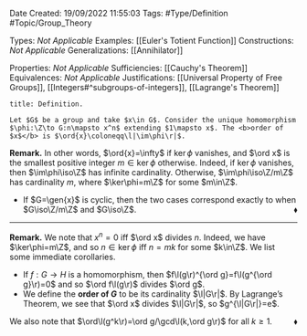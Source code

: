 <div class="topSpace"></div>

Date Created: 19/09/2022 11:55:03
Tags: #Type/Definition #Topic/Group_Theory

Types: <i>Not Applicable</i>
Examples: [[Euler's Totient Function]]
Constructions: <i>Not Applicable</i>
Generalizations: [[Annihilator]]

Properties: <i>Not Applicable</i>
Sufficiencies: [[Cauchy's Theorem]]
Equivalences: <i>Not Applicable</i>
Justifications: [[Universal Property of Free Groups]], [[Integers#^subgroups-of-integers]], [[Lagrange's Theorem]]

``` ad-Definition
title: Definition.

Let $G$ be a group and take $x\in G$. Consider the unique homomorphism $\phi:\Z\to G:n\mapsto x^n$ extending $1\mapsto x$. The <b>order of $x$</b> is $\ord{x}\coloneqq\l|\im\phi\r|$.

```

<b>Remark.</b> In other words, $\ord{x}=\infty$ if $\ker\phi$ vanishes, and $\ord x$ is the smallest positive integer $m\in\ker\phi$ otherwise. Indeed, if $\ker\phi$ vanishes, then $\im\phi\iso\Z$ has infinite cardinality. Otherwise, $\im\phi\iso\Z/m\Z$ has cardinality $m$, where $\ker\phi=m\Z$ for some $m\in\Z$.
* If $G=\gen{x}$ is cyclic, then the two cases correspond exactly to when $G\iso\Z/m\Z$ and $G\iso\Z$.<span style="float:right;">$\blacklozenge$</span>

---

<b>Remark.</b> We note that $x^n=0$ iff $\ord x$ divides $n$. Indeed, we have $\ker\phi=m\Z$, and so $n\in\ker\phi$ iff $n=mk$ for some $k\in\Z$. We list some immediate corollaries.
* If $f:G\to H$ is a homomorphism, then $f\l(g\r)^{\ord g}=f\l(g^{\ord g}\r)=0$ and so $\ord f\l(g\r)$ divides $\ord g$.
* We define the <b>order of $G$</b> to be its cardinality $\l|G\r|$. By Lagrange’s Theorem, we see that $\ord x$ divides $\l|G\r|$, so $g^{\l|G\r|}=e$.

We also note that $\ord\l(g^k\r)=\ord g/\gcd\l(k,\ord g\r)$ for all $k\geq1$.<span style="float:right;">$\blacklozenge$</span>
